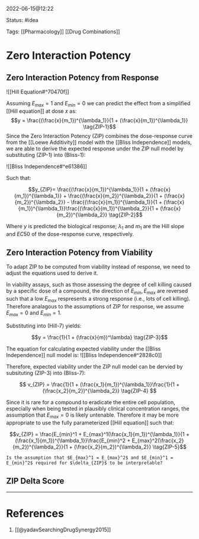2022-06-15@12:22

Status: #idea

Tags: [[Pharmacology]] [[Drug Combinations]]

# Zero Interaction Potency
## Zero Interaction Potency from Response
![[Hill Equation#^70470f]]

Assuming $E_{max}=1$ and $E_{min}=0$ we can predict the effect from a simplified [[Hill equation]] at dose $x$ as:
$$y = \frac{(\frac{x}{m_1})^{\lambda_1}}{1 + (\frac{x}{m_1})^{\lambda_1}}  \tag{ZIP-1}$$ 
Since the Zero Interaction Potency (ZIP) combines the dose-response curve from the [[Loewe Additivity]] model with the [[Bliss Independence]] models, we are able to derive the expected response under the ZIP null model by substituting (ZIP-1) into (Bliss-1):

![[Bliss Independence#^e61386]]

Such that:

$$y_{ZIP}= \frac{(\frac{x}{m_1})^{\lambda_1}}{1 + (\frac{x}{m_1})^{\lambda_1}} + \frac{(\frac{x}{m_2})^{\lambda_2}}{1 + (\frac{x}{m_2})^{\lambda_2}} - \frac{(\frac{x}{m_1})^{\lambda_1}}{1 + (\frac{x}{m_1})^{\lambda_1}}\frac{(\frac{x}{m_1})^{\lambda_2}}{1 + (\frac{x}{m_2})^{\lambda_2}} \tag{ZIP-2}$$ 

Where $y$ is predicted the biological response; $\lambda_1$ and $m_1$ are the Hill slope and $EC50$ of the dose-response curve, respectively.

## Zero Interaction Potency from Viability
To adapt ZIP to be computed from viability instead of response, we need to adjust the equations used to derive it.

In viability assays, such as those assessing the degree of cell killing caused by a specific dose of a compound, the direction of $E_{min}, E_{max}$ are reversed such that a low $E_{max}$ respresents a strong response (i.e., lots of cell killing). Therefore analagous to the assumptions of ZIP for response, we assume $E_{max}=0$ and $E_{min}=1$. 

Substituting into (Hill-7) yields:

$$y = \frac{1}{1 + (\frac{x}{m})^\lambda} \tag{ZIP-3}$$

The equation for calculating expected viability under the [[Bliss Independence]] null model is:
![[Bliss Independence#^2828c0]]

Therefore, expected viability under the ZIP null model can be dervied by subsituting (ZIP-3) into (Bliss-7):

$$ v_{ZIP} = \frac{1}{1 + (\frac{x_1}{m_1})^{\lambda_1}}\frac{1}{1 + (\frac{x_2}{m_2})^{\lambda_2}} \tag{ZIP-4} $$

Since it is rare for a compound to eradicate the entire cell population, especially when being tested in plausibly clinical concentration ranges, the assumption that $E_{max} = 0$ is likely untenable. Therefore it may be more appropriate to use the fully parameterized [[Hill equation]] such that:

$$v_{ZIP} = \frac{E_{min}^1 + E_{max}^1(\frac{x_1}{m_1})^{\lambda_1}}{1 + (\frac{x_1}{m_1})^{\lambda_1}}\frac{E_{min}^2 + E_{max}^2(\frac{x_2}{m_2})^{\lambda_2}}{1 + (\frac{x_2}{m_2})^{\lambda_2}} \tag{ZIP-5}$$

```ad-question
Is the assumption that $E_{max}^1 = E_{max}^2$ and $E_{min}^1 = E_{min}^2$ required for $\delta_{ZIP}$ to be interpretable? 
```

## ZIP Delta Score



---
# References
1. [[@yadavSearchingDrugSynergy2015]]